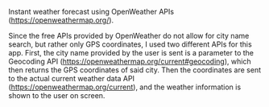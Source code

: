 Instant weather forecast using OpenWeather APIs (https://openweathermap.org/).

Since the free APIs provided by OpenWeather do not allow for city name search, but rather only GPS coordinates, I used two different APIs for this app. First, the city name provided by the user is sent is a parameter to the Geocoding API (https://openweathermap.org/current#geocoding), which then returns the GPS coordinates of said city. Then the coordinates are sent to the actual current weather data API (https://openweathermap.org/current), and the weather information is shown to the user on screen. 
